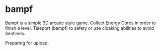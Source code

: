 bampf
=====

Bampf is a simple 3D arcade style game. Collect Energy Cores in order to finish a level. 
Teleport (bampf) to safety or use cloaking abilities to avoid Sentinels.

Preparing for upload.
